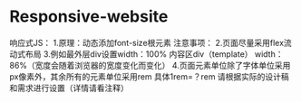 # Responsive-website
响应式JS：
1.原理：动态添加font-size根元素
注意事项：
2.页面尽量采用flex流动式布局
3.例如最外层div设置width：100%   内容区div（template） width：86%（宽度会随着浏览器的宽度变化而变化）
4.页面元素单位除了字体单位采用px像素外，其余所有的元素单位采用rem  具体1rem=？rem 请根据实际的设计稿和需求进行设置（详情请看注释）
